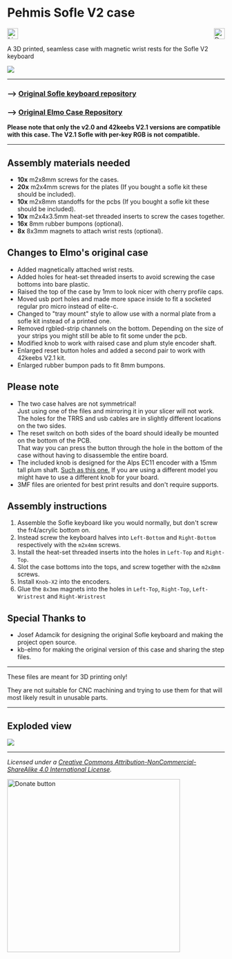 
# Pehmis Sofle V2 case

<a href="http://creativecommons.org/licenses/by-nc-sa/4.0/"><img src="https://img.shields.io/badge/License-CC%20BY--NC--SA%204.0-lightgrey.svg" alt="Licence" height="25"/></a><a href="https://www.paypal.com/donate/?hosted_button_id=LNPV4WR7C95VA"><img src="https://img.shields.io/badge/Donate-PayPal-blue" alt="Donate button" align="right" height="25"/></a>

A 3D printed, seamless case with magnetic wrist rests for the Sofle V2 keyboard

![](_Images/sofle1.png)

---

### --> [Original Sofle keyboard repository](https://github.com/josefadamcik/SofleKeyboard)

### --> [Original Elmo Case Repository](https://github.com/kb-elmo/SofleCase)

**Please note that only the v2.0 and 42keebs V2.1 versions are compatible with this case. The V2.1 Sofle with per-key RGB is not compatible.**

---

## Assembly materials needed

* **10x** m2x8mm screws for the cases.
* **20x** m2x4mm screws for the plates (If you bought a sofle kit these should be included).
* **10x** m2x8mm standoffs for the pcbs (If you bought a sofle kit these should be included).
* **10x** m2x4x3.5mm heat-set threaded inserts to screw the cases together.
* **16x** 8mm rubber bumpons (optional).
* **8x** 8x3mm magnets to attach wrist rests (optional).

## Changes to Elmo's original case

* Added magnetically attached wrist rests.
* Added holes for heat-set threaded inserts to avoid screwing the case bottoms into bare plastic.
* Raised the top of the case by 1mm to look nicer with cherry profile caps.
* Moved usb port holes and made more space inside to fit a socketed regular pro micro instead of elite-c.
* Changed to "tray mount" style to allow use with a normal plate from a sofle kit instead of a printed one.
* Removed rgbled-strip channels on the bottom. Depending on the size of your strips you might still be able to fit some under the pcb.
* Modified knob to work with raised case and plum style encoder shaft.
* Enlarged reset button holes and added a second pair to work with 42keebs V2.1 kit.
* Enlarged rubber bumpon pads to fit 8mm bumpons.

## Please note

* The two case halves are not symmetrical!  
Just using one of the files and mirroring it in your slicer will not work.  
The holes for the TRRS and usb cables are in slightly different locations on the two sides.
* The reset switch on both sides of the board should ideally be mounted on the bottom of the PCB.  
That way you can press the button through the hole in the bottom of the case without having to disassemble the entire board.
* The included knob is designed for the Alps EC11 encoder with a 15mm tall plum shaft.  [Such as this one.](https://www.aliexpress.com/item/1005002767327743.html)
If you are using a different model you might have to use a different knob for your board.
* 3MF files are oriented for best print results and don't require supports.

## Assembly instructions

1. Assemble the Sofle keyboard like you would normally, but don't screw the fr4/acrylic bottom on. 
2. Instead screw the keyboard halves into `Left-Bottom` and `Right-Bottom` respectively with the `m2x4mm` screws.
3. Install the heat-set threaded inserts into the holes in `Left-Top` and `Right-Top`.
4. Slot the case bottoms into the tops, and screw together with the `m2x8mm` screws.
5. Install `Knob-X2` into the encoders.
6. Glue the `8x3mm` magnets into the holes in `Left-Top`, `Right-Top`, `Left-Wristrest` and `Right-Wristrest`

## Special Thanks to

* Josef Adamcik for designing the original Sofle keyboard and making the project open source.
* kb-elmo for making the original version of this case and sharing the step files.

---

These files are meant for 3D printing only! 

They are not suitable for CNC machining and trying to use them for that will most likely result in unusable parts.

---
## Exploded view

![](_Images/render1.png)

---

_Licensed under a
[Creative Commons Attribution-NonCommercial-ShareAlike 4.0 International License][cc-by-nc-sa]._

[cc-by-nc-sa]: http://creativecommons.org/licenses/by-nc-sa/4.0/

<a href="https://www.paypal.com/donate/?hosted_button_id=LNPV4WR7C95VA"><img src="https://github.com/andreostrovsky/donate-with-paypal/raw/master/dark.svg" alt="Donate button" width="400px"></a>
